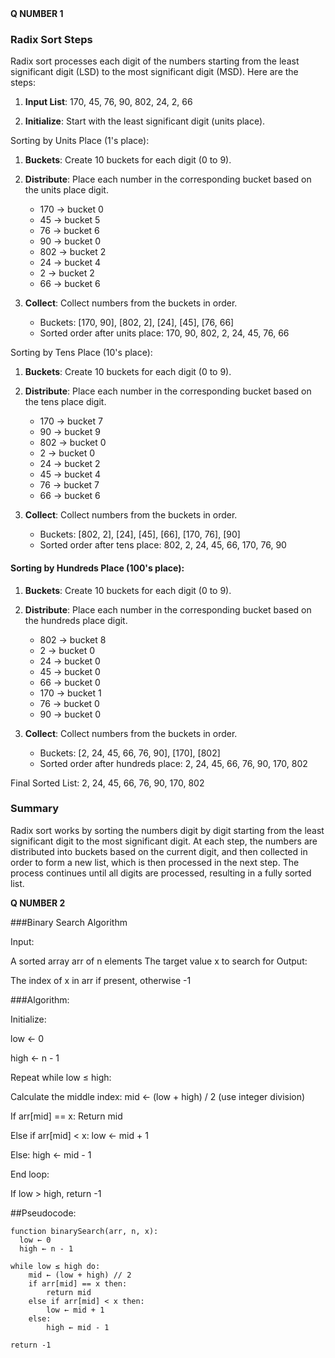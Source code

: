 <div align="center">
  <div align="left">
    <b>Q NUMBER 1</b>
    
### Radix Sort Steps

Radix sort processes each digit of the numbers starting from the least significant digit (LSD) to the most significant digit (MSD). Here are the steps:

1. **Input List**: 170, 45, 76, 90, 802, 24, 2, 66

2. **Initialize**: Start with the least significant digit (units place).

 Sorting by Units Place (1's place):

1. **Buckets**: Create 10 buckets for each digit (0 to 9).

2. **Distribute**: Place each number in the corresponding bucket based on the units place digit.
   - 170 -> bucket 0
   - 45 -> bucket 5
   - 76 -> bucket 6
   - 90 -> bucket 0
   - 802 -> bucket 2
   - 24 -> bucket 4
   - 2 -> bucket 2
   - 66 -> bucket 6

3. **Collect**: Collect numbers from the buckets in order.
   - Buckets: [170, 90], [802, 2], [24], [45], [76, 66]
   - Sorted order after units place: 170, 90, 802, 2, 24, 45, 76, 66

 Sorting by Tens Place (10's place):

1. **Buckets**: Create 10 buckets for each digit (0 to 9).

2. **Distribute**: Place each number in the corresponding bucket based on the tens place digit.
   - 170 -> bucket 7
   - 90 -> bucket 9
   - 802 -> bucket 0
   - 2 -> bucket 0
   - 24 -> bucket 2
   - 45 -> bucket 4
   - 76 -> bucket 7
   - 66 -> bucket 6

3. **Collect**: Collect numbers from the buckets in order.
   - Buckets: [802, 2], [24], [45], [66], [170, 76], [90]
   - Sorted order after tens place: 802, 2, 24, 45, 66, 170, 76, 90

#### Sorting by Hundreds Place (100's place):

1. **Buckets**: Create 10 buckets for each digit (0 to 9).

2. **Distribute**: Place each number in the corresponding bucket based on the hundreds place digit.
   - 802 -> bucket 8
   - 2 -> bucket 0
   - 24 -> bucket 0
   - 45 -> bucket 0
   - 66 -> bucket 0
   - 170 -> bucket 1
   - 76 -> bucket 0
   - 90 -> bucket 0

3. **Collect**: Collect numbers from the buckets in order.
   - Buckets: [2, 24, 45, 66, 76, 90], [170], [802]
   - Sorted order after hundreds place: 2, 24, 45, 66, 76, 90, 170, 802

Final Sorted List:
2, 24, 45, 66, 76, 90, 170, 802

### Summary

Radix sort works by sorting the numbers digit by digit starting from the least significant digit to the most significant digit. At each step, the numbers are distributed into buckets based on the current digit, and then collected in order to form a new list, which is then processed in the next step. The process continues until all digits are processed, resulting in a fully sorted list.


</div>




<div align="left">
  <b>Q NUMBER 2</b>
  
  ###Binary Search Algorithm

Input:
  
A sorted array arr of n elements
The target value x to search for
Output:

The index of x in arr if present, otherwise -1

###Algorithm:


Initialize:

low ← 0

high ← n - 1

Repeat while low ≤ high:

Calculate the middle index: mid ← (low + high) / 2 (use integer division)

If arr[mid] == x:
  Return mid

Else if arr[mid] < x:
  low ← mid + 1

Else:
  high ← mid - 1

End loop:

If low > high, return -1


##Pseudocode:

    function binarySearch(arr, n, x):
      low ← 0
      high ← n - 1

    while low ≤ high do:
        mid ← (low + high) // 2
        if arr[mid] == x then:
            return mid
        else if arr[mid] < x then:
            low ← mid + 1
        else:
            high ← mid - 1

    return -1

</div>
</div>
</div>
